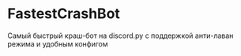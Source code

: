 # FastestCrashBot
Самый быстрый краш-бот на discord.py с поддержкой анти-лаван режима и удобным конфигом
